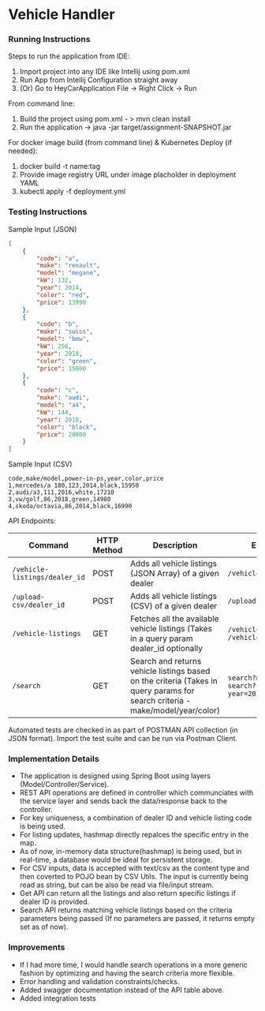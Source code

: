 # Vehicle Handler

### Running Instructions

Steps to run the application from IDE:

1. Import project into any IDE like Intellij using pom.xml
2. Run App from Intellij Configuration straight away
3. (Or) Go to HeyCarApplication File -> Right Click -> Run

From command line:

1. Build the project using pom.xml - > mvn clean install
2. Run the application -> java -jar target/assignment-SNAPSHOT.jar

For docker image build (from command line) & Kubernetes Deploy (if needed):

1. docker build -t name:tag <path to directory which has both binary and image file>
2. Provide image registry URL under image placholder in deployment YAML
3. kubectl apply -f deployment.yml
  
### Testing Instructions

Sample Input (JSON)

```json
[
    {
        "code": "a",
        "make": "renault",
        "model": "megane",
        "kW": 132,
        "year": 2014,
        "color": "red",
        "price": 13990
    },
    {
        "code": "b",
        "make": "swiss",
        "model": "bmw",
        "kW": 256,
        "year": 2018,
        "color": "green",
        "price": 15000
    },
    {
        "code": "c",
        "make": "audi",
        "model": "a4",
        "kW": 144,
        "year": 2018,
        "color": "black",
        "price": 20000
    }
]
```

Sample Input (CSV)

```
code,make/model,power-in-ps,year,color,price
1,mercedes/a 180,123,2014,black,15950
2,audi/a3,111,2016,white,17210
3,vw/golf,86,2018,green,14980
4,skoda/octavia,86,2014,black,16990
```

API Endpoints:

| Command | HTTP Method | Description | Examples
| --- | --- | --- | ------ |
| `/vehicle-listings/dealer_id` | POST | Adds all vehicle listings (JSON Array) of a given dealer  | `/vehicle-listings/1`
| `/upload-csv/dealer_id` | POST | Adds all vehicle listings (CSV) of a given dealer  | `/upload-csv/2`
| `/vehicle-listings` | GET | Fetches all the available vehicle listings (Takes in a query param dealer_id optionally | `/vehicle-listings`<br>`/vehicle-listings/1`
| `/search` | GET | Search and returns vehicle listings based on the criteria (Takes in query params for search criteria - make/model/year/color) | `search?make=audi`<br>`search?year=2014&color=black`

Automated tests are checked in as part of POSTMAN API collection (in JSON format). Import the test suite and can be run via Postman Client.

### Implementation Details

* The application is designed using Spring Boot using layers (Model/Controller/Service).
* REST API operations are defined in controller which communciates with the service layer and sends back the data/response back to the controller.
* For key uniqueness, a combination of dealer ID and vehicle listing code is being used.
* For listing updates, hashmap directly repalces the specific entry in the map.
* As of now, in-memory data structure(hashmap) is being used, but in real-time, a database would be ideal for persistent storage.
* For CSV inputs, data is accepted with text/csv as the content type and then coverted to POJO bean by CSV Utils. The input is currently being read as string, but can be also be read via file/input stream.
* Get API can return all the listings and also return specific listings if dealer ID is provided.
* Search API returns matching vehicle listings based on the criteria parameters being passed (If no parameters are passed, it returns empty set as of now).

### Improvements

* If I had more time, I would handle search operations in a more generic fashion by optimizing and having the search criteria more flexible.
* Error handling and validation constraints/checks.
* Added swagger documentation instead of the API table above.
* Added integration tests

